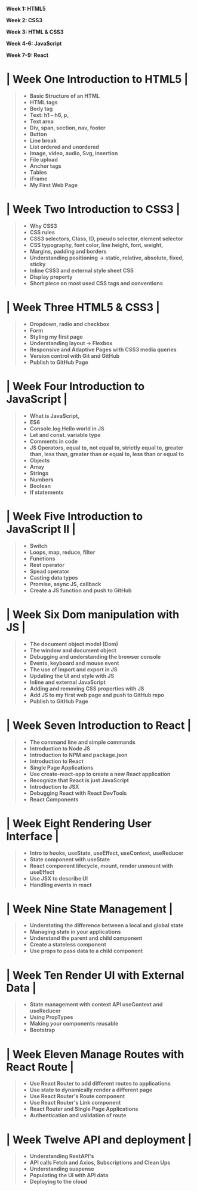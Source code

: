 **Week 1: HTML5**

**Week 2: CSS3**

**Week 3: HTML & CSS3**

**Week 4-6: JavaScript**

**Week 7-9: React**

# **| Week One Introduction to HTML5 |**

>-  **Basic Structure of an HTML**
> - **HTML tags**
> - **Body tag**
> - **Text: h1 – h6, p,**
> - **Text area**
> - **Div, span, section, nav, footer**
> - **Button**
> - **Line break**
> - **List ordered and unordered**
> - **Image, video, audio, Svg, insertion**
> - **File upload**
> - **Anchor tags**
> - **Tables**
> - **iFrame**
> - **My First Web Page**

# **| Week Two Introduction to CSS3 |**

>- **Why CSS3**
>- **CSS rules**
>- **CSS3 selectors, Class, ID, pseudo selector, element selector**
>- **CSS typography, font color, line height, font, weight,**
>- **Margins, padding and borders**
>- **Understanding positioning -\> static, relative, absolute, fixed, sticky**
>- **Inline CSS3 and external style sheet CSS**
>- **Display property**
>- **Short piece on most used CSS tags and conventions**

# | **Week Three HTML5 & CSS3** |

>-  **Dropdown, radio and checkbox**
>- **Form**
> - **Styling my first page**
> - **Understanding layout -\> Flexbox**
> - **Responsive and Adaptive Pages with CSS3 media queries**
> - **Version control with Git and GitHub**
> - **Publish to GitHub Page**

# **| Week Four Introduction to JavaScript |**

> - **What is JavaScript,**
> - **ES6**
> - **Console.log Hello world in JS**
> - **Let and const. variable type**
> - **Comments in code**
> - **JS Operators, equal to, not equal to, strictly equal to, greater than, less than, greater than or equal to, less than or equal to**
> - **Objects**
> - **Array**
> - **Strings**
> - **Numbers**
>  - **Boolean**
> - **If statements**
 

# **| Week Five Introduction to JavaScript II |**

> - **Switch**
> - **Loops, map, reduce, filter**
> - **Functions**
> - **Rest operator**
> - **Spead operator**
> - **Casting data types**
> - **Promise, async JS, callback**
> - **Create a JS function and push to GitHub**

# **| Week Six Dom manipulation with JS |**

> - **The document object model (Dom)**
> - **The window and document object**
> - **Debugging and understanding the browser console**
> - **Events, keyboard and mouse event**
> - **The use of Import and export in JS**
> - **Updating the UI and style with JS**
> - **Inline and external JavaScript**
> - **Adding and removing CSS properties with JS**
> - **Add JS to my first web page and push to GitHub repo**
> - **Publish to GitHub Page**

# **| Week Seven Introduction to React |**

> - **The command line and simple commands**
> - **Introduction to Node JS**
> - **Introduction to NPM and package.json**
> - **Introduction to React**
> - **Single Page Applications**
> - **Use create-react-app to create a new React application**
> - **Recognize that React is just JavaScript**
> - **Introduction to JSX**
> - **Debugging React with React DevTools**
> - **React Components**

# **| Week Eight Rendering User Interface |**

> - **Intro to hooks, useState, useEffect, useContext, useReducer**
> - **State component with useState**
> - **React component lifecycle, mount, render unmount with useEffect**
> - **Use JSX to describe UI**
> - **Handling events in react**

# **| Week Nine State Management |**

> - **Understating the difference between a local and global state**
> - **Managing state in your applications**
> - **Understand the parent and child component**
> - **Create a stateless component**
> - **Use props to pass data to a child component**

# **| Week Ten Render UI with External Data |**

> - **State management with context API useContext and useReducer**
> - **Using PropTypes**
> - **Making your components reusable**
> - **Bootstrap**

# **| Week Eleven Manage Routes with React Route |**

> - **Use React Router to add different routes to applications**
> - **Use state to dynamically render a different page**
> - **Use React Router's Route component**
> - **Use React Router's Link component**
> - **React Router and Single Page Applications**
> - **Authentication and validation of route**

# **| Week Twelve API and deployment |**

> - **Understanding RestAPI's**
> - **API calls Fetch and Axios, Subscriptions and Clean Ups**
> - **Understanding suspense**
> - **Populating the UI with API data**
> - **Deploying to the cloud**
